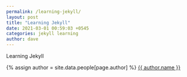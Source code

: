 ```yaml
---
permalink: /learning-jekyll/
layout: post
title: "Learning Jekyll"
date: 2021-03-01 00:59:03 +0545
categories: jekyll learning
author: dave
---
```


Learning Jekyll

<!-- {% for member in site.data.members %}
{{ member.name }}
{% endfor %} -->

{% assign author = site.data.people[page.author] %}
<a rel="author"
  href="https://twitter.com/{{ author.twitter }}"
  title="{{ author.name }}">
    {{ author.name }}
</a>